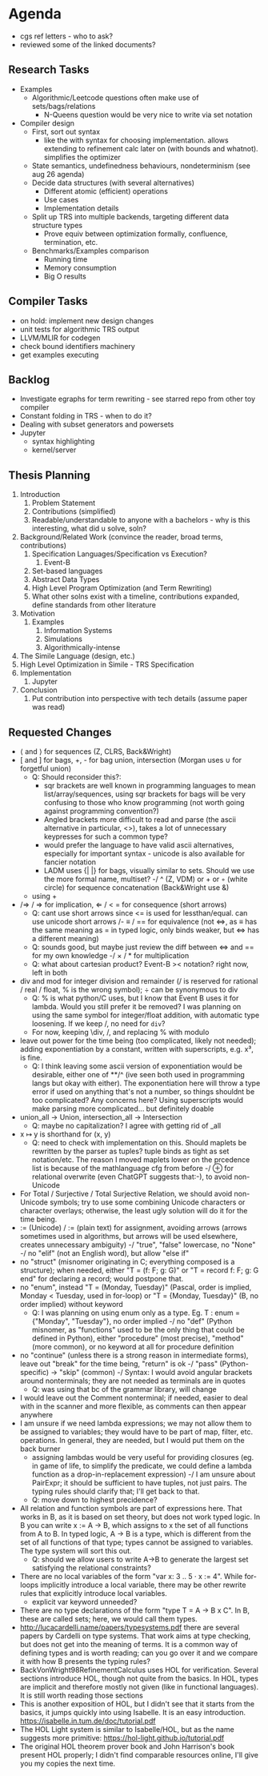 # Agenda
- cgs ref letters - who to ask?
- reviewed some of the linked documents?

## Research Tasks
- Examples
    - Algorithmic/Leetcode questions often make use of sets/bags/relations
        - N-Queens question would be very nice to write via set notation
- Compiler design
    - First, sort out syntax
        - like the with syntax for choosing implementation. allows extending to refinement calc later on (with bounds and whatnot). simplifies the optimizer
    - State semantics, undefinedness behaviours, nondeterminism (see aug 26 agenda)
    - Decide data structures (with several alternatives)
        - Different atomic (efficient) operations
        - Use cases
        - Implementation details
    - Split up TRS into multiple backends, targeting different data structure types
        - Prove equiv between optimization formally, confluence, termination, etc.
    - Benchmarks/Examples comparison
        - Running time
        - Memory consumption
        - Big O results

## Compiler Tasks
- on hold: implement new design changes
- unit tests for algorithmic TRS output
- LLVM/MLIR for codegen
- check bound identifiers machinery
- get examples executing

## Backlog
- Investigate egraphs for term rewriting - see starred repo from other toy compiler
- Constant folding in TRS - when to do it?
- Dealing with subset generators and powersets
- Jupyter
    - syntax highlighting
    - kernel/server

## Thesis Planning
1. Introduction
    1. Problem Statement
    2. Contributions (simplified)
    3. Readable/understandable to anyone with a bachelors - why is this interesting, what did u solve, soln?
2. Background/Related Work (convince the reader, broad terms, contributions)
    1. Specification Languages/Specification vs Execution?
        1. Event-B
    2. Set-based languages
    3. Abstract Data Types
    4. High Level Program Optimization (and Term Rewriting)
    5. What other solns exist with a timeline, contributions expanded, define standards from other literature
3. Motivation
    1. Examples
        1. Information Systems
        2. Simulations
        3. Algorithmically-intense
4. The Simile Language (design, etc.)
5. High Level Optimization in Simile - TRS Specification
6. Implementation
    1. Jupyter
7. Conclusion
    1. Put contribution into perspective with tech details (assume paper was read)

## Requested Changes

- ⟨ and ⟩ for sequences (Z, CLRS, Back&Wright)
- [ and ] for bags, +, - for bag union, intersection (Morgan uses ∪ for forgetful union)
    - Q: Should reconsider this?:
        - sqr brackets are well known in programming languages to mean list/array/sequences, using sqr brackets for bags will be very confusing to those who know programming (not worth going against programming convention?)
        - Angled brackets more difficult to read and parse (the ascii alternative in particular, <>), takes a lot of unnecessary keypresses for such a common type?
        - would prefer the language to have valid ascii alternatives, especially for important syntax - unicode is also available for fancier notation
        - LADM uses {| |} for bags, visually similar to sets. Should we use the more formal name, multiset?
-/ ^ (Z, VDM) or + or ◦ (white circle) for sequence concatenation (Back&Wright use &)
    - using +
- /⇒ / => for implication, ⇐ / < = for consequence (short arrows)
    - Q: cant use short arrows since <= is used for lessthan/equal. can use unicode short arrows
/- ≡ / == for equivalence (not ⇔, as ≡ has the same meaning as = in typed logic, only binds weaker, but ⇔ has a different meaning)
    - Q: sounds good, but maybe just review the diff between <=> and == for my own knowledge
-/ × / * for multiplication
    - Q: what about cartesian product? Event-B >< notation? right now, left in both
- div and mod for integer division and remainder (/ is reserved for rational / real / float, % is the wrong symbol); ÷ can be synonymous to div
    - Q: % is what python/C uses, but I know that Event B uses it for lambda. Would you still prefer it be removed? I was planning on using the same symbol for integer/float addition, with automatic type loosening. If we keep /, no need for `div`?
    - For now, keeping \div, /, and replacing % with modulo
- leave out power for the time being (too complicated, likely not needed); adding exponentiation by a constant, written with superscripts, e.g. x³, is fine.
    - Q: I think leaving some ascii version of exponentiation would be desirable, either one of **/^ (ive seen both used in programming langs but okay with either). The exponentiation here will throw a type error if used on anything that's not a number, so things shouldnt be too complicated? Any concerns here? Using superscripts would make parsing more complicated... but definitely doable
- union_all → Union, intersection_all → Intersection
    - Q: maybe no capitalization? I agree with getting rid of _all
- x ↦ y is shorthand for (x, y)
    - Q: need to check with implementation on this. Should maplets be rewritten by the parser as tuples? tuple binds as tight as set notation/etc. The reason I moved maplets lower on the prcedence list is because of the mathlanguage cfg from before
-/ ⊕ for relational overwrite (even ChatGPT suggests that:-), to avoid non-Unicode
- For Total / Surjective / Total Surjective Relation, we should avoid non-Unicode symbols; try to use some combining Unicode characters or character overlays; otherwise, the least ugly solution will do it for the time being.
- := (Unicode) / := (plain text) for assignment, avoiding arrows (arrows sometimes used in algorithms, but arrows will be used elsewhere, creates unnecessary ambiguity)
-/ "true", "false" lowercase, no "None"
-/ no "elif" (not an English word), but allow "else if"
- no "struct" (misnomer originating in C; everything composed is a structure); when needed, either "T = (f: F; g: G)" or "T = record f: F; g: G end" for declaring a record; would postpone that.
- no "enum", instead "T = (Monday, Tuesday)" (Pascal, order is implied, Monday < Tuesday, used in for-loop) or "T = {Monday, Tuesday}" (B, no order implied) without keyword
    - Q: I was planning on using enum only as a type. Eg. T : enum = {"Monday", "Tuesday"}, no order implied
-/ no "def" (Python misnomer, as "functions" used to be the only thing that could be defined in Python), either "procedure" (most precise), "method" (more common), or no keyword at all for procedure definition
- no "continue" (unless there is a strong reason in intermediate forms), leave out "break" for the time being, "return" is ok
-/ "pass" (Python-specific) → "skip" (common)
-/ Syntax: I would avoid angular brackets around nonterminals; they are not needed as terminals are in quotes
    - Q: was using that bc of the grammar library, will change
- I would leave out the Comment nonterminal; if needed, easier to deal with in the scanner and more flexible, as comments can then appear anywhere
- I am unsure if we need lambda expressions; we may not allow them to be assigned to variables; they would have to be part of map, filter, etc. operations. In general, they are needed, but I would put them on the back burner
    - assigning lambdas would be very useful for providing closures (eg. in game of life, to simplify the predicate, we could define a lambda function as a drop-in-replacement expression)
-/ I am unsure about PairExpr; it should be sufficient to have tuples, not just pairs. The typing rules should clarify that; I'll get back to that.
    - Q: move down to highest precidence?
- All relation and function symbols are part of expressions here. That works in B, as it is based on set theory, but does not work typed logic. In B you can write x := A → B, which assigns to x the set of all functions from A to B. In typed logic, A → B is a type, which is different from the set of all functions of that type; types cannot be assigned to variables. The type system will sort this out.
    - Q: should we allow users to write A->B to generate the largest set satisfying the relational constraints?
- There are no local variables of the form "var x: 3 .. 5 · x := 4". While for-loops implicitly introduce a local variable, there may be other rewrite rules that explicitly introduce local variables.
    - explicit var keyword unneeded?
- There are no type declarations of the form "type T = A → B x C". In B, these are called sets; here, we would call them types.
- http://lucacardelli.name/papers/typesystems.pdf there are several papers by Cardelli on type systems. That work aims at type checking, but does not get into the meaning of terms. It is a common way of defining types and is worth reading; can you go over it and we compare it with how B presents the typing rules?
- BackVonWright98RefinementCalculus uses HOL for verification. Several sections introduce HOL, though not quite from the basics. In HOL, types are implicit and therefore mostly not given (like in functional languages). It is still worth reading those sections
- This is another exposition of HOL, but I didn't see that it starts from the basics, it jumps quickly into using Isabelle. It is an easy introduction. https://isabelle.in.tum.de/doc/tutorial.pdf
- The HOL Light system is similar to Isabelle/HOL, but as the name suggests more primitive: https://hol-light.github.io/tutorial.pdf
- The original HOL theorem prover book and John Harrison's book present HOL properly; I didn't find comparable resources online, I'll give you my copies the next time.